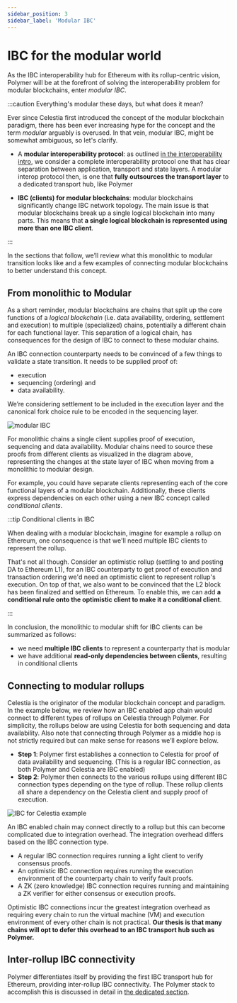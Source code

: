 ```yaml
---
sidebar_position: 3
sidebar_label: 'Modular IBC'
---
```


# IBC for the modular world

As the IBC interoperability hub for Ethereum with its rollup-centric vision, Polymer will be at the forefront of solving the interoperability problem for modular blockchains, enter _modular IBC_. 

:::caution Everything's modular these days, but what does it mean?

Ever since Celestia first introduced the concept of the modular blockchain paradigm, there has been ever increasing hype for the concept and the term _modular_ arguably is overused. In that vein, modular IBC, might be somewhat ambiguous, so let's clarify.

- A **modular interoperability protocol**: as outlined [in the interoperability intro](../../background/interop.md), we consider a complete interoperability protocol one that has clear separation between application, transport and state layers. A modular interop protocol then, is one that **fully outsources the transport layer** to a dedicated transport hub, like Polymer

- **IBC (clients) for modular blockchains**: modular blockchains significantly change IBC network topology. The main issue is that modular blockchains break up a single logical blockchain into many parts. This means that **a single logical blockchain is represented using more than one IBC client**. 

:::

In the sections that follow, we’ll review what this monolithic to modular transition looks like and a few examples of connecting modular blockchains to better understand this concept.

## From monolithic to Modular

As a short reminder, modular blockchains are chains that split up the core functions of a _logical blockchain_ (i.e. data availability, ordering, settlement and execution) to multiple (specialized) chains, potentially a different chain for each functional layer. This separation of a logical chain, has consequences for the design of IBC to connect to these modular chains.

An IBC connection counterparty needs to be convinced of a few things to validate a state transition. It needs to be supplied proof of:

- execution
- sequencing (ordering) and 
- data availability. 

We’re considering settlement to be included in the execution layer and the canonical fork choice rule to be encoded in the sequencing layer. 

![modular IBC](../../../../static/img/ibc/ibc-modular.png)

For monolithic chains a single client supplies proof of execution, sequencing and data availability. Modular chains need to source these proofs from different clients as visualized in the diagram above, representing the changes at the state layer of IBC when moving from a monolithic to modular design. 

For example, you could have separate clients representing each of the core functional layers of a modular blockchain. Additionally, these clients express dependencies on each other using a new IBC concept called _conditional clients_. 

:::tip Conditional clients in IBC

When dealing with a modular blockchain, imagine for example a rollup on Ethereum, one consequence is that we'll need multiple IBC clients to represent the rollup. 

That's not all though. Consider an optimistic rollup (settling to and posting DA to Ethereum L1), for an IBC counterparty to get proof of execution and transaction ordering we'd need an optimistic client to represent rollup's execution. On top of that, we also want to be convinced that the L2 block has been finalized and settled on Ethereum. To enable this, we can add **a conditional rule onto the optimistic client to make it a conditional client**.

:::

In conclusion, the monolithic to modular shift for IBC clients can be summarized as follows:

- we need **multiple IBC clients** to represent a counterparty that is modular
- we have additional **read-only dependencies between clients**, resulting in conditional clients

## Connecting to modular rollups

Celestia is the originator of the modular blockchain concept and paradigm. In the example below, we review how an IBC enabled app chain would connect to different types of rollups on Celestia through Polymer. For simplicity, the rollups below are using Celestia for both sequencing and data availability. Also note that connecting through Polymer as a middle hop is not strictly required but can make sense for reasons we’ll explore below.

- **Step 1**: Polymer first establishes a connection to Celestia for proof of data availability and sequencing. (This is a regular IBC connection, as both Polymer and Celestia are IBC enabled)
- **Step 2**: Polymer then connects to the various rollups using different IBC connection types depending on the type of rollup. These rollup clients all share a dependency on the Celestia client and supply proof of execution. 

![IBC for Celestia example](../../../../static/img/ibc/ibc-celestia.png)

An IBC enabled chain may connect directly to a rollup but this can become complicated due to integration overhead. The integration overhead differs based on the IBC connection type. 

- A regular IBC connection requires running a light client to verify consensus proofs. 
- An optimistic IBC connection requires running the execution environment of the counterparty chain to verify fault proofs. 
- A ZK (zero knowledge) IBC connection requires running and maintaining a ZK verifier for either consensus or execution proofs. 

Optimistic IBC connections incur the greatest integration overhead as requiring every chain to run the virtual machine (VM) and execution environment of every other chain is not practical. **Our thesis is that many chains will opt to defer this overhead to an IBC transport hub such as Polymer.**

## Inter-rollup IBC connectivity

Polymer differentiates itself by providing the first IBC transport hub for Ethereum, providing inter-rollup IBC connectivity. The Polymer stack to accomplish this is discussed in detail in [the dedicated section](../polymer//polymer-stack.md).
